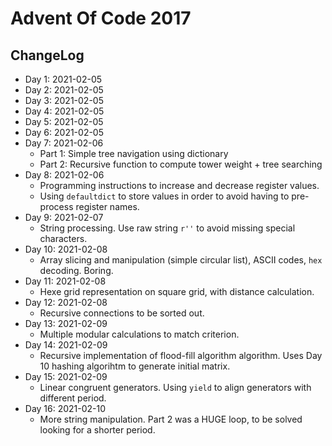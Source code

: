 # Advent Of Code 2017

## ChangeLog

* Day 1: 2021-02-05
* Day 2: 2021-02-05
* Day 3: 2021-02-05
* Day 4: 2021-02-05
* Day 5: 2021-02-05
* Day 6: 2021-02-05
* Day 7: 2021-02-06
  * Part 1: Simple tree navigation using dictionary
  * Part 2: Recursive function to compute tower weight + tree searching
* Day 8: 2021-02-06
  * Programming instructions to increase and decrease register values. 
  * Using `defaultdict` to store values in order to avoid having to pre-process register names.
* Day 9: 2021-02-07
  * String processing. Use raw string `r''` to avoid missing special characters.
* Day 10: 2021-02-08
  * Array slicing and manipulation (simple circular list), ASCII codes, `hex` decoding. Boring.
* Day 11: 2021-02-08
  * Hexe grid representation on square grid, with distance calculation.
* Day 12: 2021-02-08
  * Recursive connections to be sorted out.
* Day 13: 2021-02-09
  * Multiple modular calculations to match criterion.
* Day 14: 2021-02-09
  * Recursive implementation of flood-fill algorithm algorithm. Uses Day 10 hashing algorihtm to generate initial matrix.
* Day 15: 2021-02-09
  * Linear congruent generators. Using `yield` to align generators with different period.
* Day 16: 2021-02-10
  * More string manipulation. Part 2 was a HUGE loop, to be solved looking for a shorter period.

  